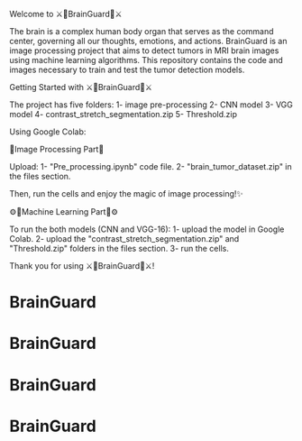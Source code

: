 Welcome to  ⚔️🧠BrainGuard🧠⚔️

The brain is a complex human body organ that serves as the command center, governing all our thoughts, emotions, and actions. BrainGuard is an image processing project that aims to detect tumors in MRI brain images using machine learning algorithms. This repository contains the code and images necessary to train and test the tumor detection models.

Getting Started with ⚔️🧠BrainGuard🧠⚔️

The project has five folders:
1- image pre-processing
2- CNN model
3- VGG model
4- contrast_stretch_segmentation.zip
5- Threshold.zip

Using Google Colab:

🩻Image Processing Part🩻

Upload:
 1- "Pre_processing.ipynb" code file.
 2- "brain_tumor_dataset.zip" in the files section.

Then, run the cells and enjoy the magic of image processing!✨

⚙️🤖Machine Learning Part🤖⚙️

To run the both models (CNN and VGG-16):
1- upload the model in Google Colab.
2- upload the "contrast_stretch_segmentation.zip" and "Threshold.zip" folders in the files section.
3- run the cells.

Thank you for using ⚔️🧠BrainGuard🧠⚔️!




# BrainGuard
# BrainGuard
# BrainGuard
# BrainGuard
